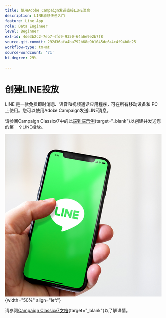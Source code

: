 ```yaml
---
title: 使用Adobe Campaign发送直接LINE消息
description: LINE消息传递入门
feature: Line App
role: Data Engineer
level: Beginner
exl-id: 4de3b2c2-7eb7-4fd9-9350-64a6e9e2b7f8
source-git-commit: 292d36afa4ba792b68e9b1045de6e4c4f94b0d25
workflow-type: tm+mt
source-wordcount: '71'
ht-degree: 29%

---
```


# 创建LINE投放

LINE 是一款免费即时消息、语音和视频通话应用程序，可在所有移动设备和 PC 上使用。您可以使用Adobe Campaign发送LINE消息。

请参阅Campaign Classicv7中的此[端到端示例](https://experienceleague.adobe.com/docs/campaign-classic/using/sending-messages/line-channel.html#example--create-and-send-a-personalized-line-message){target="_blank"}以创建并发送您的第一个LINE投放。

![](../assets/do-not-localize/LINE-msg.jpeg){width="50%" align="left"}

请参阅[Campaign Classicv7文档](https://experienceleague.adobe.com/docs/campaign-classic/using/sending-messages/line-channel.html?lang=zh-Hans){target="_blank"}以了解详情。

